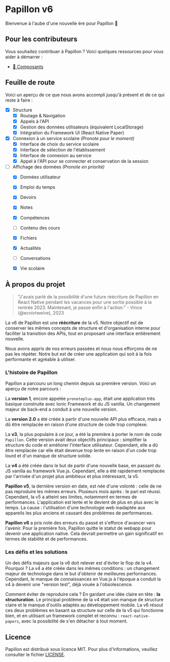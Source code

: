 # Papillon v6
Bienvenue à l'aube d'une nouvelle ère pour Papillon 👀

## Pour les contributeurs
Vous souhaitez contribuer à Papillon ? Voici quelques ressources pour vous aider à démarrer :
- [🍱 Composants](/components/README.md)

## Feuille de route
Voici un aperçu de ce que nous avons accompli jusqu'à présent et de ce qui reste à faire :
- [x] Structure
    - [x] Routage & Navigation
    - [x] Appels à l'API
    - [x] Gestion des données utilisateurs (équivalent LocalStorage)
    - [x] Intégration du Framework UI (React Native Paper)
- [x] Connexion à un service scolaire *(Pronote pour le moment)*
    - [x] Interface de choix du service scolaire
    - [x] Interface de sélection de l'établissement
    - [x] Interface de connexion au service
    - [x] Appel à l'API pour se connecter et conservation de la session
- [ ] Affichage des données *(Pronote en priorité)*
    - [x] Données utilisateur
    - [x] Emploi du temps
    - [x] Devoirs
    - [x] Notes
    - [x] Compétences
    - [ ] Contenu des cours
    - [x] Fichiers
    - [x] Actualités
    - [ ] Conversations
    - [x] Vie scolaire


## À propos du projet
> "J'avais parlé de la possibilité d'une future réécriture de Papillon en React Native pendant les vacances pour une sortie possible à la rentrée 2023. Maintenant, je passe enfin à l'action." - Vince (@ecnivtwelve), 2023

La v6 de Papillon est une **réécriture** de la v5. Notre objectif est de conserver les mêmes concepts de structure et d'organisation interne pour faciliter la transition des APIs, tout en proposant une interface entièrement nouvelle.

Nous avons appris de nos erreurs passées et nous nous efforçons de ne pas les répéter. Notre but est de créer une application qui soit à la fois performante et agréable à utiliser.

### L'histoire de Papillon
Papillon a parcouru un long chemin depuis sa première version. Voici un aperçu de notre parcours :

La **version 1**, encore appelée `pronoteplus-app`, était une application très basique construite avec Ionic Framework et du JS vanilla. Un changement majeur de back-end a conduit à une nouvelle version.

La **version 2.0** a été créée à partir d'une nouvelle API plus efficace, mais a dû être remplacée en raison d'une structure de code trop complexe.

La **v3**, la plus populaire à ce jour, a été la première à porter le nom de code `Papillon`. Cette version avait deux objectifs principaux : simplifier la structure du code et améliorer l'interface utilisateur. Cependant, elle a dû être remplacée car elle était devenue trop lente en raison d'un code trop lourd et d'un manque de structure solide.

La **v4** a été créée dans le but de partir d'une nouvelle base, en passant du JS vanilla au framework Vue.js. Cependant, elle a été rapidement remplacée par l'arrivée d'un projet plus ambitieux et plus intéressant, la v5.

**Papillon v5**, la dernière version en date, est née d'une volonté : celle de ne pas reproduire les mêmes erreurs. Plusieurs mois après : le pari est réussi. Cependant, la v5 a atteint ses limites, notamment en termes de performances. L'application est lente et le devient de plus en plus avec le temps. La cause : l'utilisation d'une technologie web inadaptée aux appareils les plus anciens et causant des problèmes de performances.

**Papillon v6** a pris note des erreurs du passé et s'efforce d'avancer vers l'avenir. Pour la première fois, Papillon quitte le statut de webapp pour devenir une application native. Cela devrait permettre un gain significatif en termes de stabilité et de performances.

### Les défis et les solutions
Un des défis majeurs que la v6 doit relever est d'éviter le flop de la v4. Pourquoi ? La v4 a été créée dans les mêmes conditions : un changement majeur de technologie dans le but d'obtenir de meilleures performances. Cependant, le manque de connaissances en Vue.js à l'époque a conduit la v4 à devenir une "version test", déjà vouée à l'obsolescence.

Comment éviter de reproduire cela ? En gardant une idée claire en tête : **la structuration**. Le principal problème de la v4 était son manque de structure claire et le manque d'outils adaptés au développement mobile. La v6 résout ces deux problèmes en basant sa structure sur celle de la v5 qui fonctionne bien, et en utilisant un framework complet et reconnu : `react-native-papers`, avec la possibilité de s'en détacher à tout moment.

## Licence
Papillon est distribué sous licence MIT. Pour plus d'informations, veuillez consulter le fichier [LICENSE](licence.md).

